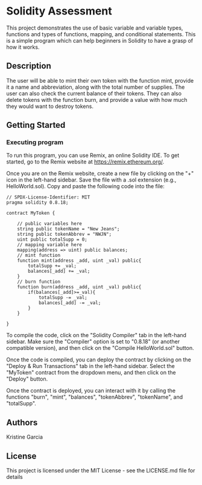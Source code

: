 # Solidity Assessment

This project demonstrates the use of basic variable and variable types, functions and types of functions, mapping, and conditional statements. This is a simple program which can help beginners in Solidity to have a grasp of how it works.

## Description

The user will be able to mint their own token with the function mint, provide it a name and abbreviation, along with the total number of supplies. The user can also check the current balance of their tokens. They can also delete tokens with the function burn, and provide a value with how much they would want to destroy tokens. 

## Getting Started

### Executing program

To run this program, you can use Remix, an online Solidity IDE. To get started, go to the Remix website at https://remix.ethereum.org/.

Once you are on the Remix website, create a new file by clicking on the "+" icon in the left-hand sidebar. Save the file with a .sol extension (e.g., HelloWorld.sol). Copy and paste the following code into the file:
```
// SPDX-License-Identifier: MIT
pragma solidity 0.8.18;

contract MyToken {

    // public variables here
    string public tokenName = "New Jeans";
    string public tokenAbbrev = "NWJN";
    uint public totalSupp = 0;
    // mapping variable here
    mapping(address => uint) public balances;
    // mint function
    function mint(address _add, uint _val) public{
        totalSupp += _val;
        balances[_add] += _val;
    }
    // burn function
    function burn(address _add, uint _val) public{
        if(balances[_add]>=_val){
            totalSupp -= _val;
            balances[_add] -= _val;
        }
    }

}

```
To compile the code, click on the "Solidity Compiler" tab in the left-hand sidebar. Make sure the "Compiler" option is set to "0.8.18" (or another compatible version), and then click on the "Compile HelloWorld.sol" button.

Once the code is compiled, you can deploy the contract by clicking on the "Deploy & Run Transactions" tab in the left-hand sidebar. Select the "MyToken" contract from the dropdown menu, and then click on the "Deploy" button.

Once the contract is deployed, you can interact with it by calling the functions "burn", "mint", "balances", "tokenAbbrev", "tokenName", and "totalSupp". 

## Authors

Kristine Garcia

## License

This project is licensed under the MIT License - see the LICENSE.md file for details
